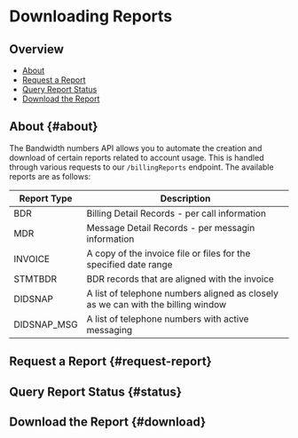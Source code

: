 # Downloading Reports

## Overview

* [About](#about)
* [Request a Report](#request-report)
* [Query Report Status](#status)
* [Download the Report](#download)

## About {#about}
The Bandwidth numbers API allows you to automate the creation and download of certain reports related to account usage. This is handled through various requests to our `/billingReports` endpoint. The available reports are as follows:

| Report Type | Description                                                                      |
|-------------|----------------------------------------------------------------------------------|
| BDR         | Billing Detail Records - per call information                                    |
| MDR         | Message Detail Records - per messagin information                                |
| INVOICE     | A copy of the invoice file or files for the specified date range                 |
| STMTBDR     | BDR records that are aligned with the invoice                                    |
| DIDSNAP     | A list of telephone numbers aligned as closely as we can with the billing window |
| DIDSNAP_MSG | A list of telephone numbers with active messaging                                |

## Request a Report {#request-report}

## Query Report Status {#status}

## Download the Report {#download}
